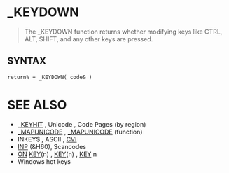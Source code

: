 # _KEYDOWN
> The _KEYDOWN function returns whether modifying keys like CTRL, ALT, SHIFT, and any other keys are pressed.

## SYNTAX
`return% = _KEYDOWN( code& )`

# SEE ALSO
* [_KEYHIT](_KEYHIT.md) , Unicode , Code Pages (by region)
* [_MAPUNICODE](_MAPUNICODE.md) , [_MAPUNICODE](_MAPUNICODE.md) (function)
* INKEY$ , ASCII , [CVI](CVI.md)
* [INP](INP.md) (&H60), Scancodes
* [ON](ON.md) [KEY](KEY.md)(n) , [KEY](KEY.md)(n) , [KEY](KEY.md) n
* Windows hot keys


